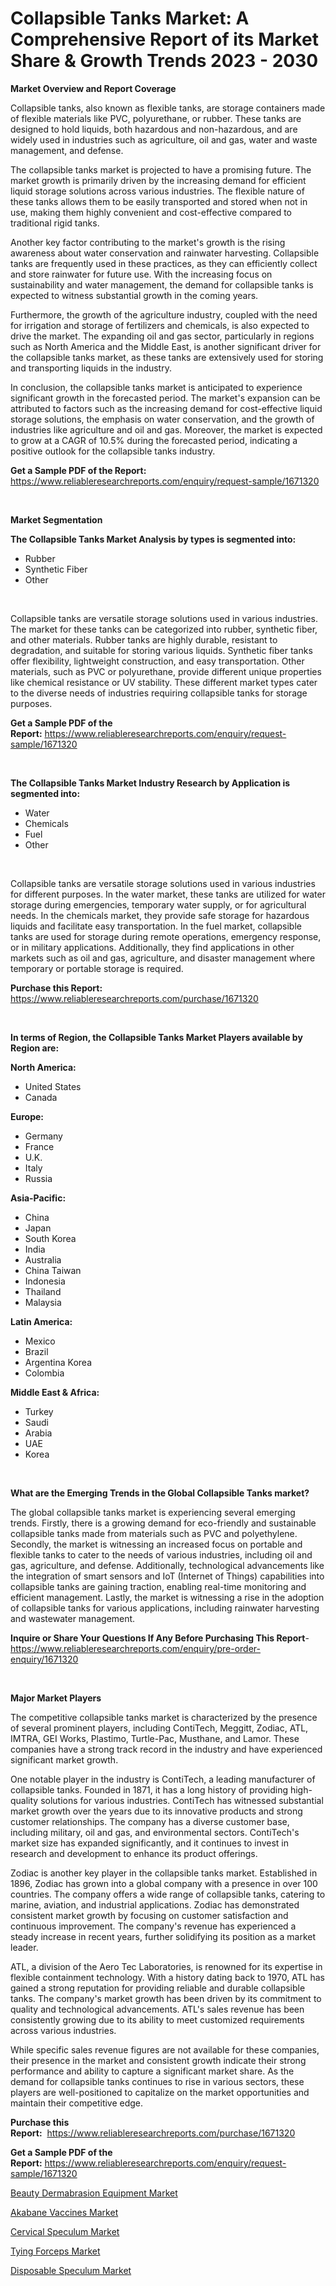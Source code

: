 <p><h1>Collapsible Tanks Market: A Comprehensive Report of its Market Share & Growth Trends 2023 - 2030</h1></p><p><strong>Market Overview and Report Coverage</strong></p>
<p><p>Collapsible tanks, also known as flexible tanks, are storage containers made of flexible materials like PVC, polyurethane, or rubber. These tanks are designed to hold liquids, both hazardous and non-hazardous, and are widely used in industries such as agriculture, oil and gas, water and waste management, and defense.</p><p>The collapsible tanks market is projected to have a promising future. The market growth is primarily driven by the increasing demand for efficient liquid storage solutions across various industries. The flexible nature of these tanks allows them to be easily transported and stored when not in use, making them highly convenient and cost-effective compared to traditional rigid tanks.</p><p>Another key factor contributing to the market's growth is the rising awareness about water conservation and rainwater harvesting. Collapsible tanks are frequently used in these practices, as they can efficiently collect and store rainwater for future use. With the increasing focus on sustainability and water management, the demand for collapsible tanks is expected to witness substantial growth in the coming years.</p><p>Furthermore, the growth of the agriculture industry, coupled with the need for irrigation and storage of fertilizers and chemicals, is also expected to drive the market. The expanding oil and gas sector, particularly in regions such as North America and the Middle East, is another significant driver for the collapsible tanks market, as these tanks are extensively used for storing and transporting liquids in the industry.</p><p>In conclusion, the collapsible tanks market is anticipated to experience significant growth in the forecasted period. The market's expansion can be attributed to factors such as the increasing demand for cost-effective liquid storage solutions, the emphasis on water conservation, and the growth of industries like agriculture and oil and gas. Moreover, the market is expected to grow at a CAGR of 10.5% during the forecasted period, indicating a positive outlook for the collapsible tanks industry.</p></p>
<p><strong>Get a Sample PDF of the Report:</strong> <a href="https://www.reliableresearchreports.com/enquiry/request-sample/1671320">https://www.reliableresearchreports.com/enquiry/request-sample/1671320</a></p>
<p>&nbsp;</p>
<p><strong>Market Segmentation</strong></p>
<p><strong>The Collapsible Tanks Market Analysis by types is segmented into:</strong></p>
<p><ul><li>Rubber</li><li>Synthetic Fiber</li><li>Other</li></ul></p>
<p>&nbsp;</p>
<p><p>Collapsible tanks are versatile storage solutions used in various industries. The market for these tanks can be categorized into rubber, synthetic fiber, and other materials. Rubber tanks are highly durable, resistant to degradation, and suitable for storing various liquids. Synthetic fiber tanks offer flexibility, lightweight construction, and easy transportation. Other materials, such as PVC or polyurethane, provide different unique properties like chemical resistance or UV stability. These different market types cater to the diverse needs of industries requiring collapsible tanks for storage purposes.</p></p>
<p><strong>Get a Sample PDF of the Report:</strong>&nbsp;<a href="https://www.reliableresearchreports.com/enquiry/request-sample/1671320">https://www.reliableresearchreports.com/enquiry/request-sample/1671320</a></p>
<p>&nbsp;</p>
<p><strong>The Collapsible Tanks Market Industry Research by Application is segmented into:</strong></p>
<p><ul><li>Water</li><li>Chemicals</li><li>Fuel</li><li>Other</li></ul></p>
<p>&nbsp;</p>
<p><p>Collapsible tanks are versatile storage solutions used in various industries for different purposes. In the water market, these tanks are utilized for water storage during emergencies, temporary water supply, or for agricultural needs. In the chemicals market, they provide safe storage for hazardous liquids and facilitate easy transportation. In the fuel market, collapsible tanks are used for storage during remote operations, emergency response, or in military applications. Additionally, they find applications in other markets such as oil and gas, agriculture, and disaster management where temporary or portable storage is required.</p></p>
<p><strong>Purchase this Report:</strong>&nbsp; <a href="https://www.reliableresearchreports.com/purchase/1671320">https://www.reliableresearchreports.com/purchase/1671320</a></p>
<p>&nbsp;</p>
<p><strong>In terms of Region, the Collapsible Tanks Market Players available by Region are:</strong></p>
<p>
    <p> <strong> North America: </strong>
        <ul>
            <li>United States</li>
            <li>Canada</li>
        </ul>
        </p> 
    <p> <strong> Europe: </strong>
        <ul>
            <li>Germany</li>
            <li>France</li>
            <li>U.K.</li>
            <li>Italy</li>
            <li>Russia</li>
        </ul>
        </p> 
    <p> <strong> Asia-Pacific: </strong>
        <ul>
            <li>China</li>
            <li>Japan</li>
            <li>South Korea</li>
            <li>India</li>
            <li>Australia</li>
            <li>China Taiwan</li>
            <li>Indonesia</li>
            <li>Thailand</li>
            <li>Malaysia</li>
        </ul>
        </p> 
    <p> <strong> Latin America: </strong>
        <ul>
            <li>Mexico</li>
            <li>Brazil</li>
            <li>Argentina Korea</li>
            <li>Colombia</li>
        </ul>
        </p> 
    <p> <strong> Middle East & Africa: </strong>
        <ul>
            <li>Turkey</li>
            <li>Saudi</li>
            <li>Arabia</li>
            <li>UAE</li>
            <li>Korea</li>
        </ul>
    </p>
    </p>
<p>&nbsp;</p>
<p><strong>What are the Emerging Trends in the Global Collapsible Tanks market?</strong></p>
<p><p>The global collapsible tanks market is experiencing several emerging trends. Firstly, there is a growing demand for eco-friendly and sustainable collapsible tanks made from materials such as PVC and polyethylene. Secondly, the market is witnessing an increased focus on portable and flexible tanks to cater to the needs of various industries, including oil and gas, agriculture, and defense. Additionally, technological advancements like the integration of smart sensors and IoT (Internet of Things) capabilities into collapsible tanks are gaining traction, enabling real-time monitoring and efficient management. Lastly, the market is witnessing a rise in the adoption of collapsible tanks for various applications, including rainwater harvesting and wastewater management.</p></p>
<p><strong>Inquire or Share Your Questions If Any Before Purchasing This Report</strong>- <a href="https://www.reliableresearchreports.com/enquiry/pre-order-enquiry/1671320">https://www.reliableresearchreports.com/enquiry/pre-order-enquiry/1671320</a></p>
<p>&nbsp;</p>
<p><strong>Major Market Players</strong></p>
<p><p>The competitive collapsible tanks market is characterized by the presence of several prominent players, including ContiTech, Meggitt, Zodiac, ATL, IMTRA, GEI Works, Plastimo, Turtle-Pac, Musthane, and Lamor. These companies have a strong track record in the industry and have experienced significant market growth.</p><p>One notable player in the industry is ContiTech, a leading manufacturer of collapsible tanks. Founded in 1871, it has a long history of providing high-quality solutions for various industries. ContiTech has witnessed substantial market growth over the years due to its innovative products and strong customer relationships. The company has a diverse customer base, including military, oil and gas, and environmental sectors. ContiTech's market size has expanded significantly, and it continues to invest in research and development to enhance its product offerings.</p><p>Zodiac is another key player in the collapsible tanks market. Established in 1896, Zodiac has grown into a global company with a presence in over 100 countries. The company offers a wide range of collapsible tanks, catering to marine, aviation, and industrial applications. Zodiac has demonstrated consistent market growth by focusing on customer satisfaction and continuous improvement. The company's revenue has experienced a steady increase in recent years, further solidifying its position as a market leader.</p><p>ATL, a division of the Aero Tec Laboratories, is renowned for its expertise in flexible containment technology. With a history dating back to 1970, ATL has gained a strong reputation for providing reliable and durable collapsible tanks. The company's market growth has been driven by its commitment to quality and technological advancements. ATL's sales revenue has been consistently growing due to its ability to meet customized requirements across various industries.</p><p>While specific sales revenue figures are not available for these companies, their presence in the market and consistent growth indicate their strong performance and ability to capture a significant market share. As the demand for collapsible tanks continues to rise in various sectors, these players are well-positioned to capitalize on the market opportunities and maintain their competitive edge.</p></p>
<p><strong>Purchase this Report:</strong>&nbsp;&nbsp;<a href="https://www.reliableresearchreports.com/purchase/1671320">https://www.reliableresearchreports.com/purchase/1671320</a></p>
<p></p>
<p><strong>Get a Sample PDF of the Report:</strong>&nbsp;<a href="https://www.reliableresearchreports.com/enquiry/request-sample/1671320">https://www.reliableresearchreports.com/enquiry/request-sample/1671320</a></p>
<p><p><a href="https://medium.com/@v4171497/beauty-dermabrasion-equipment-market-insight-market-trends-growth-forecasted-from-2023-to-2030-25347bf9f31a">Beauty Dermabrasion Equipment Market</a></p><p><a href="https://medium.com/@v8581137/akabane-vaccines-market-analysis-and-sze-forecasted-for-period-from-2023-to-2030-24f1a200898b">Akabane Vaccines Market</a></p><p><a href="https://www.linkedin.com/pulse/cervical-speculum-market-size-share-global-analysis-report-syugc/">Cervical Speculum Market</a></p><p><a href="https://www.linkedin.com/pulse/tying-forceps-market-size-2023-2030-global-industrial-analysis-3uxtc/">Tying Forceps Market</a></p><p><a href="https://www.linkedin.com/pulse/disposable-speculum-market-size-growth-forecast-from-2023-9v9kc/">Disposable Speculum Market</a></p></p>